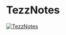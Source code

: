 # TezzNotes

[![TezzNotes](https://img.youtube.com/vi/ztfGazFStkM/0.jpg)](https://www.youtube.com/watch?v=ztfGazFStkM)
